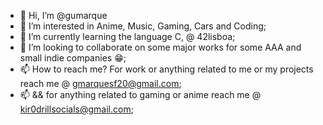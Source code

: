 - 👋 Hi, I’m @gumarque
- 👀 I’m interested in Anime, Music, Gaming, Cars and Coding;
- 🌱 I’m currently learning the language C, @ 42lisboa;
- 💞️ I’m looking to collaborate on some major works for some AAA and small indie companies 😁;
- 📫 How to reach me? For work or anything related to me or my projects reach me @ gmarquesf20@gmail.com;
- 📫 && for anything related to gaming or anime reach me @ kir0drillsocials@gmail.com;

<!---
gumarque/gumarque is a ✨ special ✨ repository because its `README.md` (this file) appears on your GitHub profile.
You can click the Preview link to take a look at your changes.
--->
